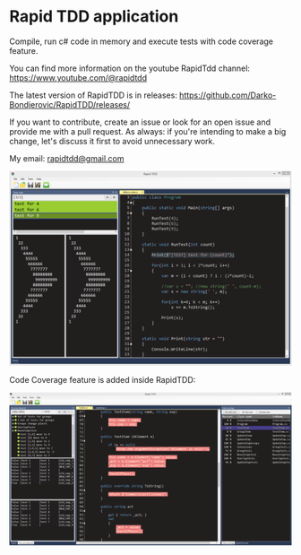 # Rapid TDD application
Compile, run c# code in memory and execute tests with code coverage feature.

You can find more information on the youtube RapidTdd channel:
https://www.youtube.com/@rapidtdd

The latest version of RapidTDD is in releases:
https://github.com/Darko-Bondjerovic/RapidTDD/releases/

If you want to contribute, create an issue or look for an open issue and provide me with a pull request. As always: if you're intending to make a big change, let's discuss it first to avoid unnecessary work.

My email: rapidtdd@gmail.com

![alt text](RapidTDD.png?raw=true)

Code Coverage feature is added inside RapidTDD:

![alt text](CodeCover.png?raw=true)
